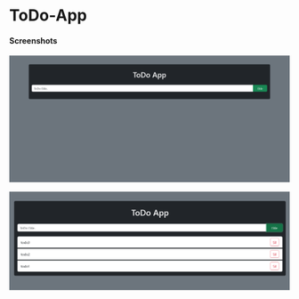 # ToDo-App

#### Screenshots

![Görsel 1](https://github.com/BilalAtesli/ToDo-App/blob/main/img1.png)

![Görsel 2](https://github.com/BilalAtesli/ToDo-App/blob/main/img2.png)
